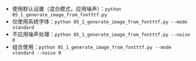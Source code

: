 - 使用默认设置（混合模式，应用噪声）：`python 05_1_generate_image_from_fontttf.py`
- 仅使用系统字体：`python 05_1_generate_image_from_fontttf.py --mode standard`
- 不应用噪声处理：`python 05_1_generate_image_from_fontttf.py --noise 0`
- 组合使用：`python 05_1_generate_image_from_fontttf.py --mode standard --noise 0`

